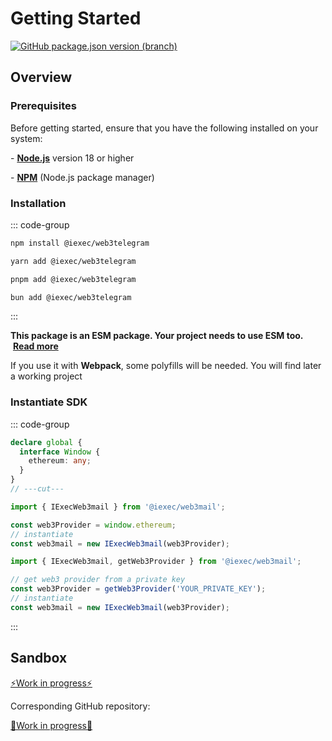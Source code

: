 # Getting Started

[![GitHub package.json version (branch)](https://img.shields.io/github/package-json/v/iExecBlockchainComputing/web3mail-sdk?color=green)](https://github.com/iExecBlockchainComputing/web3mail-sdk)

## Overview

### Prerequisites

Before getting started, ensure that you have the following installed on your
system:

\- [**Node.js**](https://nodejs.org/en/) version 18 or higher

\- [**NPM**](https://docs.npmjs.com/) (Node.js package manager)

### Installation

::: code-group

```sh [npm]
npm install @iexec/web3telegram
```

```sh [yarn]
yarn add @iexec/web3telegram
```

```sh [pnpm]
pnpm add @iexec/web3telegram
```

```sh [bun]
bun add @iexec/web3telegram
```

:::

**This package is an ESM package. Your project needs to use ESM too.**
&nbsp;[**Read more**](https://gist.github.com/sindresorhus/a39789f98801d908bbc7ff3ecc99d99c)

If you use it with **Webpack**, some polyfills will be needed. You will find
later a working project

### Instantiate SDK

::: code-group

```ts twoslash [Browser]
declare global {
  interface Window {
    ethereum: any;
  }
}
// ---cut---

import { IExecWeb3mail } from '@iexec/web3mail';

const web3Provider = window.ethereum;
// instantiate
const web3mail = new IExecWeb3mail(web3Provider);
```

```ts twoslash [NodeJS]
import { IExecWeb3mail, getWeb3Provider } from '@iexec/web3mail';

// get web3 provider from a private key
const web3Provider = getWeb3Provider('YOUR_PRIVATE_KEY');
// instantiate
const web3mail = new IExecWeb3mail(web3Provider);
```

:::

## Sandbox

<a href="https://codesandbox.io/p/github/iExecBlockchainComputing/web3mail-sandbox/main?file=/src/web3mail/web3mail.tsx:1,1&preventWorkspaceRedirect=true" target="_blank" rel="noreferrer" class="link-as-block">
 ⚡Work in progress⚡ 
  <!-- ⚡&nbsp;Code Sandbox  -->
</a>

Corresponding GitHub repository:

<a href="https://github.com/iExecBlockchainComputing/web3Mail-sandbox" target="_blank" rel="noreferrer" class="link-as-block">
  <!-- 🔎 &nbsp;GitHub repository sandbox  -->
 🔎Work in progress🔎
</a>
